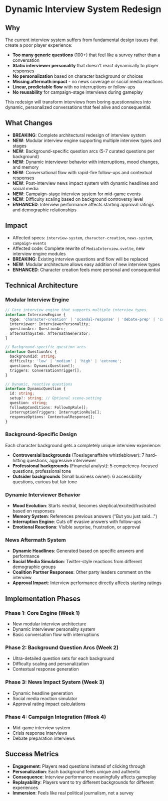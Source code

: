 # Dynamic Interview System Redesign

## Why
The current interview system suffers from fundamental design issues that create a poor player experience:
- **Too many generic questions** (100+) that feel like a survey rather than a conversation
- **Static interviewer personality** that doesn't react dynamically to player responses
- **No personalization** based on character background or choices
- **Missing aftermath impact** - no news coverage or social media reactions
- **Linear, predictable flow** with no interruptions or follow-ups
- **No reusability** for campaign-stage interviews during gameplay

This redesign will transform interviews from boring questionnaires into dynamic, personalized conversations that feel alive and consequential.

## What Changes
- **BREAKING**: Complete architectural redesign of interview system
- **NEW**: Modular interview engine supporting multiple interview types and stages
- **NEW**: Background-specific question arcs (5-7 curated questions per background)
- **NEW**: Dynamic interviewer behavior with interruptions, mood changes, and memory
- **NEW**: Conversational flow with rapid-fire follow-ups and contextual responses
- **NEW**: Post-interview news impact system with dynamic headlines and social media
- **NEW**: Campaign-stage interview system for mid-game events
- **NEW**: Difficulty scaling based on background controversy level
- **ENHANCED**: Interview performance affects starting approval ratings and demographic relationships

## Impact
- Affected specs: `interview-system`, `character-creation`, `news-system`, `campaign-events`
- Affected code: Complete rewrite of `MediaInterview.svelte`, new interview engine modules
- **BREAKING**: Existing interview questions and flow will be replaced
- **NEW**: Modular architecture allows easy addition of new interview types
- **ENHANCED**: Character creation feels more personal and consequential

## Technical Architecture

### Modular Interview Engine
```typescript
// Core interview engine that supports multiple interview types
interface InterviewEngine {
  type: 'character-creation' | 'scandal-response' | 'debate-prep' | 'crisis-management';
  interviewer: InterviewerPersonality;
  questionArc: QuestionArc;
  aftermathSystem: AftermathGenerator;
}

// Background-specific question arcs
interface QuestionArc {
  backgroundId: string;
  difficulty: 'low' | 'medium' | 'high' | 'extreme';
  questions: DynamicQuestion[];
  triggers: ConversationTrigger[];
}

// Dynamic, reactive questions
interface DynamicQuestion {
  id: string;
  setup?: string; // Optional scene-setting
  question: string;
  followUpConditions: FollowUpRule[];
  interruptionTriggers: InterruptionRule[];
  responseOptions: ContextualResponse[];
}
```

### Background-Specific Design
Each character background gets a completely unique interview experience:
- **Controversial backgrounds** (Toeslagenaffaire whistleblower): 7 hard-hitting questions, aggressive interviewer
- **Professional backgrounds** (Financial analyst): 5 competency-focused questions, professional tone
- **Outsider backgrounds** (Small business owner): 6 accessibility questions, curious but fair tone

### Dynamic Interviewer Behavior
- **Mood Evolution**: Starts neutral, becomes skeptical/excited/frustrated based on responses
- **Memory System**: References previous answers ("But you just said...")
- **Interruption Engine**: Cuts off evasive answers with follow-ups
- **Emotional Reactions**: Visible surprise, frustration, or approval

### News Aftermath System
- **Dynamic Headlines**: Generated based on specific answers and performance
- **Social Media Simulation**: Twitter-style reactions from different demographic groups
- **Coalition Partner Responses**: Other party leaders comment on the interview
- **Approval Impact**: Interview performance directly affects starting ratings

## Implementation Phases

### Phase 1: Core Engine (Week 1)
- New modular interview architecture
- Dynamic interviewer personality system
- Basic conversation flow with interruptions

### Phase 2: Background Question Arcs (Week 2)
- Ultra-detailed question sets for each background
- Difficulty scaling and personalization
- Contextual response generation

### Phase 3: News Impact System (Week 3)
- Dynamic headline generation
- Social media reaction simulator
- Approval rating impact calculations

### Phase 4: Campaign Integration (Week 4)
- Mid-game interview system
- Crisis response interviews
- Debate preparation interviews

## Success Metrics
- **Engagement**: Players read questions instead of clicking through
- **Personalization**: Each background feels unique and authentic
- **Consequence**: Interview performance meaningfully affects gameplay
- **Replayability**: Players want to try different backgrounds for different experiences
- **Immersion**: Feels like real political journalism, not a survey